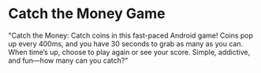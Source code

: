 # Catch the Money Game
 "Catch the Money: Catch coins in this fast-paced Android game! Coins pop up every 400ms, and you have 30 seconds to grab as many as you can. When time’s up, choose to play again or see your score. Simple, addictive, and fun—how many can you catch?"
